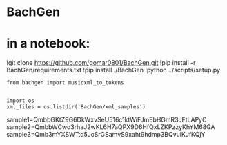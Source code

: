 # BachGen

# in a notebook:
!git clone https://github.com/gomar0801/BachGen.git
!pip install -r BachGen/requirements.txt
!pip install ./BachGen
!python ../scripts/setup.py

```
from bachgen import musicxml_to_tokens


import os
xml_files = os.listdir('BachGen/xml_samples')
```

sample1=QmbbGKtZ9G6DkWxvSeU516c1ktWiFJmEbHGmR3JFtLAPyC
sample2=QmbbWCwo3rhaJ2wKL6H7aQPX9D6HfQxLZKPzzyKhYM68GA
sample3=Qmb3mYXSWTtd5JcSrGSamvS9xaht9hdmp3BQvuiKJfKQjY
